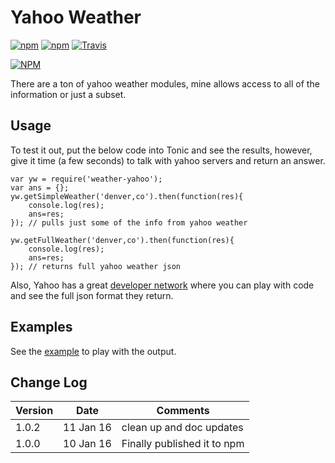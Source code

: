 # Yahoo Weather

[![npm](https://img.shields.io/npm/v/weather-yahoo.svg)](https://github.com/walchko/yahoo-weather)
[![npm](https://img.shields.io/npm/l/weather-yahoo.svg)](https://github.com/walchko/yahoo-weather)
[![Travis](https://img.shields.io/travis/walchko/yahoo-weather.svg)](https://travis-ci.org/walchko/yahoo-weather)

[![NPM](https://nodei.co/npm/weather-yahoo.png)](https://nodei.co/npm/weather-yahoo/)

There are a ton of yahoo weather modules, mine allows access to all of the information or 
just a subset.

## Usage

To test it out, put the below code into Tonic and see the results, however, give it time 
(a few seconds) to talk with yahoo servers and return an answer.

    var yw = require('weather-yahoo');
    var ans = {};
    yw.getSimpleWeather('denver,co').then(function(res){
        console.log(res);
        ans=res;
    }); // pulls just some of the info from yahoo weather
    
    yw.getFullWeather('denver,co').then(function(res){
        console.log(res);
        ans=res;
    }); // returns full yahoo weather json

Also, Yahoo has a great [developer network](https://developer.yahoo.com/weather/) where you
can play with code and see the full json format they return.

## Examples

See the [example](https://github.com/walchko/yahoo-weather/blob/master/example/example.js) 
to play with the output.

## Change Log 

| Version | Date     | Comments |
|---------|----------|----------|
| 1.0.2   | 11 Jan 16| clean up and doc updates |
| 1.0.0   | 10 Jan 16| Finally published it to npm | 
